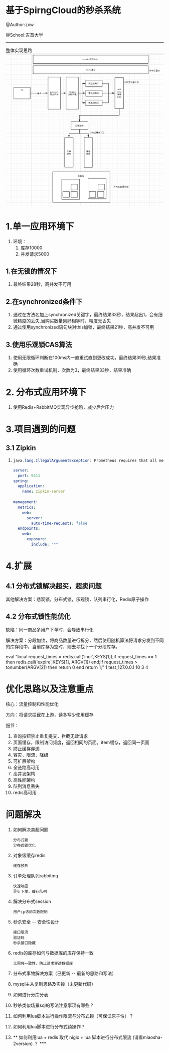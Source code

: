# 基于SpirngCloud的秒杀系统

@Author:zxw

@School:吉首大学

------

整体实现思路![image-20200722161001582](README.assets/image-20200722161001582.png)

# 1.单一应用环境下

1. 环境：
   1. 库存10000
   2. 并发请求5000

## 1.在无锁的情况下

1. 最终结果28秒，高并发不可用

## 2.在synchronized条件下

1. 通过在方法名加上synchronized关键字，最终结果33秒，结果超出1，会有细微精度的丢失,当购买数量刚好相等时，精度无丢失
2. 通过使用synchronized语句块对this加锁，最终结果21秒，高并发不可用

## 3.使用乐观锁CAS算法

1. 使用无限循环判断在100ms内一直重试直到更改成功，最终结果39秒,结果准确
2. 使用循环次数重试机制，次数为3，最终结果33秒，结果准确

# 2. 分布式应用环境下

1. 使用Redis+RabbitMQ实现异步抢购，减少后台压力

# 3.项目遇到的问题

## 3.1 Zipkin

1. ```java
   java.lang.IllegalArgumentException: Prometheus requires that all meters with the same name have the same set of tag keys. There is already an existing meter containing tag keys [exception, method, status, uri]. The meter you are attempting to register has keys [method, status, uri].
   ```

   ```yml
   server:
     port: 9411
   spring:
     application:
       name: zipkin-server
   
   management:
     metrics:
       web:
         server:
           auto-time-requests: false
     endpoints:
       web:
         exposure:
           include: "*"
   ```


# 4.扩展

## 4.1 分布式锁解决超买，超卖问题

其他解决方案：悲观锁，分布式锁，乐观锁，队列串行化，Redis原子操作

## 4.2 分布式锁性能优化

缺陷：同一商品多用户下单时，会导致串行化

解决方案：分段加锁，将商品数量进行拆分，然后使用随机算法将请求分发到不同的库存段中，当前库存为空时，则去寻找下一个分段库存。

eval "local request_times = redis.call('incr',KEYS[1]);if request_times == 1 then redis.call('expire',KEYS[1], ARGV[1]) end;if request_times > tonumber(ARGV[2]) then return 0 end return 1;" 1 test_127.0.0.1 10 3
4
# 优化思路以及注意重点

核心：流量控制和性能优化

方向：将请求拦截在上游，读多写少使用缓存

细节：

1. 查询按钮禁止重复提交，拦截无效请求
2. 页面缓存，限制访问频度，返回相同的页面。item缓存，返回同一页面
3. 防止缓存穿透
4. 容灾，限流，降级
5. 可扩展架构
6. 全链路高可用
7. 高并发架构
8. 高性能架构
8. 队列消息丢失
9. redis高可用 

# 问题解决

1. 如何解决卖超问题

   ```
   分布式锁
   分布式锁优化
   ```

2. 对象级缓存redis

   ```
   缓存预热
   ```

3. 订单处理队列rabbitmq

   ```
   快速响应
   异步下单，缓存队列
   ```

4. 解决分布式session

   ```
   用户ip访问次数限制
   ```

5. 秒杀安全 -- 安全性设计

   ```
   接口限流
   验证码
   秒杀接口隐藏
   ```

6. redis的库存如何与数据库的库存保持一致

   ```
   无需强一致性，防止请求穿透数据库
   ```

7. 分布式事物解决方案（已更新 -- 最新的思路和写法）

8. mysql主从复制思路及实操（未更新代码）

9. 如何进行分库分表

10. 秒杀类似场景sql的写法注意事项有哪些？

11. 如何利用lua脚本进行操作限流与分布式锁（可保证原子性）？

12. 如何利用lua脚本进行分布式锁操作？

13. ** 如何利用lua + redis 取代 nigix + lua 脚本进行分布式限流 (请看miaosha-2version) ？ ***

